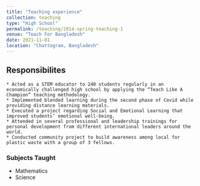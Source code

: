 ```yaml
---
title: "Teaching experience"
collection: teaching
type: "High School"
permalink: /teaching/2014-spring-teaching-1
venue: "Teach For Bangladesh"
date: 2021-11-01
location: "Chattogram, Bangladesh"
---
```

## Responsibilites
    * Acted as a STEM educator to 240 students regularly in an economically challenged high school by applying the “Teach Like A Champion” teaching methodology.
    * Implemented blended learning during the second phase of Covid while providing distance learning materials.
    * Executed a project regarding Social and Emotional Learning that improved students’ emotional well-being.
    * Attended in several professional and leadership trainings for personal development from different international leaders around the world.
    * Conducted community project to build awareness among local for plastic waste with a group of 3 fellows.
### Subjects Taught
* Mathematics
* Science

